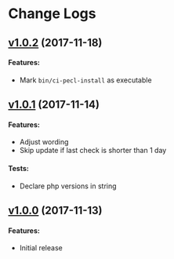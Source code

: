 # Change Logs

## [v1.0.2](https://github.com/phwoolcon/ci-pecl-cacher/releases/tag/v1.0.2) (2017-11-18)
#### Features:
* Mark `bin/ci-pecl-install` as executable

## [v1.0.1](https://github.com/phwoolcon/ci-pecl-cacher/releases/tag/v1.0.1) (2017-11-14)
#### Features:
* Adjust wording
* Skip update if last check is shorter than 1 day
#### Tests:
* Declare php versions in string

## [v1.0.0](https://github.com/phwoolcon/ci-pecl-cacher/releases/tag/v1.0.0) (2017-11-13)
#### Features:
* Initial release
